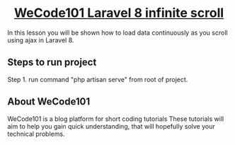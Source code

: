 <h1 align="center"><a href="https://wecode101.com/how-to-show-more-data-on-scroll-using-ajax-in-laravel-8" target="_blank">WeCode101 Laravel 8 infinite scroll</a></h1>

In this lesson you will be shown how to load data continuously as you scroll using ajax in Laravel 8.

## Steps to run project
 
Step 1. run command "php artisan serve" from root of project.

## About WeCode101

WeCode101 is a blog platform for short coding tutorials
These tutorials will aim to help you gain quick understanding, that will hopefully solve your technical problems.
